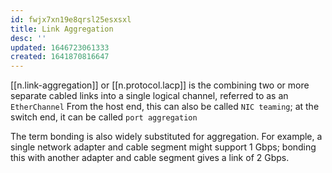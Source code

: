 ```yaml
---
id: fwjx7xn19e8qrsl25esxsxl
title: Link Aggregation
desc: ''
updated: 1646723061333
created: 1641870816647
---
```



[[n.link-aggregation]] or [[n.protocol.lacp]] is the combining two or more separate cabled links into a single logical channel, referred to as an `EtherChannel`
From the host end, this can also be called `NIC teaming`; at the switch end, it can be called `port aggregation`

The term bonding is also widely substituted for aggregation. 
For example, a single network adapter and cable segment might support 1 Gbps; 
bonding this with another adapter and cable segment gives a link of 2 Gbps.
